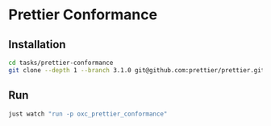 # Prettier Conformance

## Installation

```bash
cd tasks/prettier-conformance
git clone --depth 1 --branch 3.1.0 git@github.com:prettier/prettier.git
```

## Run

```bash
just watch "run -p oxc_prettier_conformance"
```
